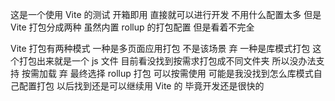 这是一个使用 Vite 的测试
开箱即用 直接就可以进行开发 不用什么配置太多
但是 Vite 打包分成两种 虽然内置 rollup 的打包配置 但是看着不完全

Vite 打包有两种模式
一种是多页面应用打包 不是该场景 弃
一种是库模式打包 这个打包出来就是一个 js 文件 目前看没找到按需求打包成不同文件夹 所以没办法支持 按需加载 弃
最终选择 rollup 打包 可以按需使用
可能是我没找到怎么库模式自己配置打包 以后找到还是可以继续用 Vite 的 毕竟开发还是很快的
